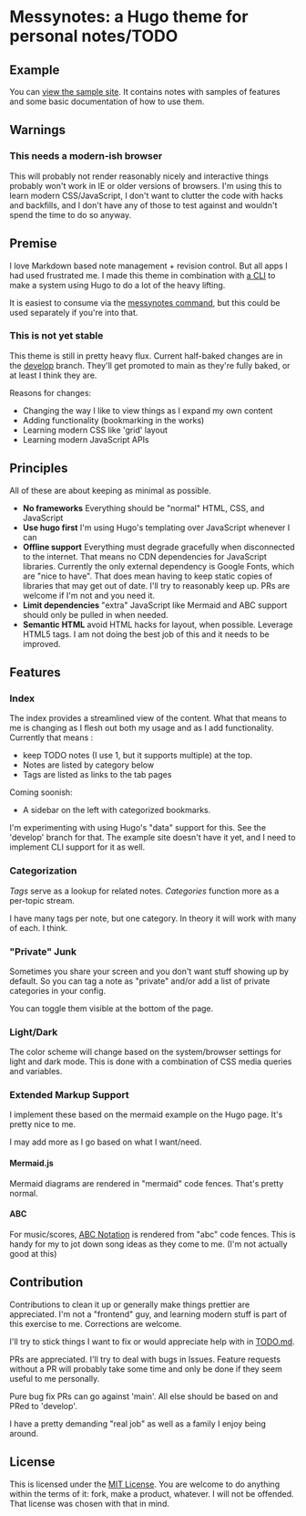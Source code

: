 # Messynotes: a Hugo theme for personal notes/TODO

## Example

You can [view the sample site](https://mmessmore.github.io/hugo-messynotes).
It contains notes with samples of features and some basic documentation of how
to use them.

## Warnings

### This needs a modern-ish browser

This will probably not render reasonably nicely and interactive things probably
won't work in IE or older versions of browsers.  I'm using this to learn
modern CSS/JavaScript, I don't want to clutter the code with hacks and
backfills, and I don't have any of those to test against and wouldn't spend
the time to do so anyway.

## Premise

I love Markdown based note management + revision control.  But all apps I had
used frustrated me.  I made this theme in combination with [a
CLI](https://github.com/mmessmore/messynotes) to make a system using Hugo to do
a lot of the heavy lifting.

It is easiest to consume via the [messynotes
command](https://github.com/mmessmore/messynotes), but this could be used
separately if you're into that.

### This is not yet stable

This theme is still in pretty heavy flux.  Current half-baked changes are
in the [develop](https://github.com/mmessmore/hugo-messynotes/tree/develop)
branch.  They'll get promoted to main as they're fully baked, or at least I
think they are.

Reasons for changes:

- Changing the way I like to view things as I expand my own content
- Adding functionality (bookmarking in the works)
- Learning modern CSS like 'grid' layout
- Learning modern JavaScript APIs

## Principles

All of these are about keeping as minimal as possible.

- **No frameworks**  Everything should be "normal" HTML, CSS, and JavaScript
- **Use hugo first** I'm using Hugo's templating over JavaScript whenever I can
- **Offline support** Everything must degrade gracefully when disconnected to
  the internet.  That means no CDN dependencies for JavaScript libraries.
  Currently the only external dependency is Google Fonts, which are "nice to
  have".  That does mean having to keep static copies of libraries that may get
  out of date.  I'll try to reasonably keep up.  PRs are welcome if I'm not and
  you need it.
- **Limit dependencies** "extra" JavaScript like Mermaid and ABC support should
  only be pulled in when needed.
- **Semantic HTML** avoid HTML hacks for layout, when possible.  Leverage HTML5
  tags.  I am not doing the best job of this and it needs to be improved.


## Features

### Index

The index provides a streamlined view of the content.  What that means to me is
changing as I flesh out both my usage and as I add functionality.  Currently
that means :

- keep TODO notes (I use 1, but it supports multiple) at the top.
- Notes are listed by category below
- Tags are listed as links to the tab pages

Coming soonish:

- A sidebar on the left with categorized bookmarks.

I'm experimenting with using Hugo's "data" support for this.  See the
'develop' branch for that. The example site doesn't have it yet, and I
need to implement CLI support for it as well.

### Categorization

*Tags* serve as a lookup for related notes. *Categories* function more as
a per-topic stream.

I have many tags per note, but one category.  In theory it will work with many
of each.  I think.

### "Private" Junk

Sometimes you share your screen and you don't want stuff showing up by default.
So you can tag a note as "private" and/or add a list of private categories in
your config.

You can toggle them visible at the bottom of the page.

### Light/Dark

The color scheme will change based on the system/browser settings for light and
dark mode.  This is done with a combination of CSS media queries and variables.

### Extended Markup Support

I implement these based on the mermaid example on the Hugo page.  It's pretty
nice to me.

I may add more as I go based on what I want/need.

#### Mermaid.js

Mermaid diagrams are rendered in "mermaid" code fences.  That's pretty normal.

#### ABC

For music/scores, [ABC Notation](https://abcnotation.com/) is rendered from
"abc" code fences.  This is handy for my to jot down song ideas as they come to
me. (I'm not actually good at this)

## Contribution

Contributions to clean it up or generally make things prettier are
appreciated.  I'm not a "frontend" guy, and learning modern stuff is part of
this exercise to me.  Corrections are welcome.

I'll try to stick things I want to fix or would appreciate help with in
[TODO.md](./TODO.md).

PRs are appreciated.  I'll try to deal with bugs in Issues.  Feature requests
without a PR will probably take some time and only be done if they seem useful
to me personally.

Pure bug fix PRs can go against 'main'.  All else should be based on and PRed
to 'develop'.

I have a pretty demanding "real job" as well as a family I enjoy being around.

## License

This is licensed under the [MIT License](./LICENSE).  You are welcome to do
anything within the terms of it: fork, make a product, whatever.  I will not be
offended.  That license was chosen with that in mind.
